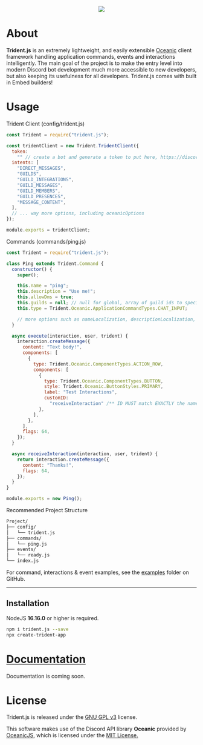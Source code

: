<p align="center">
  <a href="https://npmjs.com/package/trident.js"><img src="https://img.shields.io/npm/v/trident.js.svg?style=flat-square&color=informational"></a>
</p>

# About

**Trident.js** is an extremely lightweight, and easily extensible [Oceanic](https://github.com/OceanicJS/Oceanic) client framework handling application commands, events and interactions intelligently. The main goal of the project is to make the entry level into modern Discord bot development much more accessible to new developers, but also keeping its usefulness for all developers.
Trident.js comes with built in Embed builders!

# Usage

Trident Client (config/trident.js)

```js
const Trident = require("trident.js");

const tridentClient = new Trident.TridentClient({
  token:
    "" // create a bot and generate a token to put here, https://discord.com/developers/applications
  intents: [
    "DIRECT_MESSAGES",
    "GUILDS",
    "GUILD_INTEGRATIONS",
    "GUILD_MESSAGES",
    "GUILD_MEMBERS",
    "GUILD_PRESENCES",
    "MESSAGE_CONTENT",
  ],
  // ... way more options, including oceanicOptions
});

module.exports = tridentClient;
```

Commands (commands/ping.js)

```js
const Trident = require("trident.js");

class Ping extends Trident.Command {
  constructor() {
    super();

    this.name = "ping";
    this.description = "Use me!";
    this.allowDms = true;
    this.guilds = null; // null for global, array of guild ids to specify guilds or an async function that returns array of ids
    this.type = Trident.Oceanic.ApplicationCommandTypes.CHAT_INPUT;

    // more options such as nameLocalization, descriptionLocalization, etc..
  }

  async execute(interaction, user, trident) {
    interaction.createMessage({
      content: "Text body!",
      components: [
        {
          type: Trident.Oceanic.ComponentTypes.ACTION_ROW,
          components: [
            {
              type: Trident.Oceanic.ComponentTypes.BUTTON,
              style: Trident.Oceanic.ButtonStyles.PRIMARY,
              label: "Test Interactions",
              customID:
                "receiveInteraction" /** ID MUST match EXACTLY the name of the function below */,
            },
          ],
        },
      ],
      flags: 64,
    });
  }

  async receiveInteraction(interaction, user, trident) {
    return interaction.createMessage({
      content: "Thanks!",
      flags: 64,
    });
  }
}

module.exports = new Ping();
```

Recommended Project Structure

```sh
Project/
├── config/
│   └── trident.js
├── commands/
│   └── ping.js
├── events/
│   └── ready.js
└── index.js
```

For command, interactions & event examples, see the [examples](https://github.com/Velozity/trident.js/tree/master/examples) folder on GitHub.

<hr>

## Installation

NodeJS **16.16.0** or higher is required.

```sh
npm i trident.js --save
npx create-trident-app
```

# [Documentation](https://google.com)

Documentation is coming soon.

# License

Trident.js is released under the [GNU GPL v3](https://www.gnu.org/licenses/gpl-3.0.en.html) license.

This software makes use of the Discord API library **Oceanic** provided by [OceanicJS](https://github.com/OceanicJS), which is licensed under the [MIT License.](https://opensource.org/licenses/MIT)
